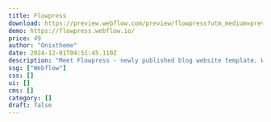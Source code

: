 ```yaml
---
title: Flowpress
download: https://preview.webflow.com/preview/flowpress?utm_medium=preview_link&utm_source=designer&utm_content=flowpress&preview=6ce7b82a00e2913cc76fa628369d86b2&workflow=preview
demo: https://flowpress.webflow.io/
price: 49
author: "Onixtheme"
date: 2024-12-01T04:51:45.110Z
description: "Meet Flowpress - newly published blog website template. Write and publish your articles easily with our SEO friendly template. It's ideal for any small to mid-sized content publishing companies and freelance writers."
ssg: ["Webflow"]
css: []
ui: []
cms: []
category: []
draft: false
---
```


